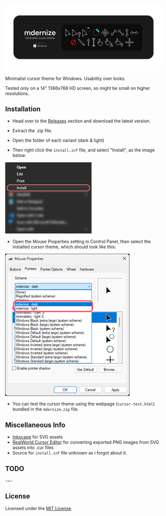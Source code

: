 ![Preview Image](./png/cover.png)

Minimalist cursor theme for Windows. Usability over looks.

Tested only on a 14" 1366x768 HD screen, so might be small on higher resolutions.

## Installation

- Head over to the [Releases](https://www.github.com/user8595/mdernize/releases/latest) section and download the latest version.

- Extract the .zip file.

- Open the folder of each variant (dark & light)

- Then right click the `install.inf` file, and select "Install", as the image below:

![Right click then Install](./png/install.png)

- Open the Mouse Properties setting in Control Panel, then select the installed cursor theme, which should look like this:

![Mouse settings](./png/mouse.png)

- You can test the cursor theme using the webpage (`cursor-test.html`) bundled in the `mdernize.zip` file.

## Miscellaneous Info

- [Inkscape](https://inkscape.org) for SVG assets
- [RealWorld Cursor Editor](http://rw-designer.com/cursor-maker) for converting exported PNG images from SVG assets into .cur files
- Source for `install.inf` file unknown as i forgot about it.

## TODO

-~-

## License

Licensed under the [MIT License](./LICENSE.md).